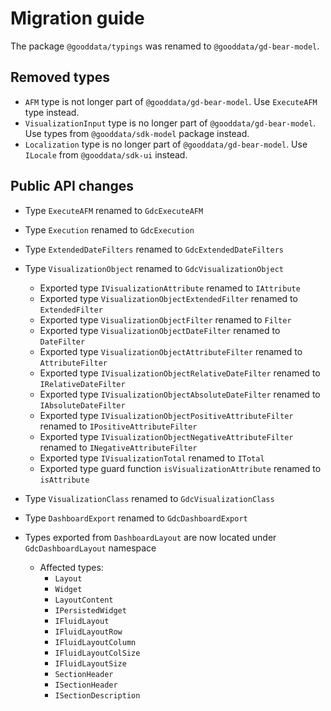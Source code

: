 # Migration guide

The package `@gooddata/typings` was renamed to `@gooddata/gd-bear-model`.

## Removed types

-   `AFM` type is not longer part of `@gooddata/gd-bear-model`. Use `ExecuteAFM` type instead.
-   `VisualizationInput` type is no longer part of `@gooddata/gd-bear-model`. Use types from `@gooddata/sdk-model` package instead.
-   `Localization` type is no longer part of `@gooddata/gd-bear-model`. Use `ILocale` from `@gooddata/sdk-ui` instead.

## Public API changes

-   Type `ExecuteAFM` renamed to `GdcExecuteAFM`

-   Type `Execution` renamed to `GdcExecution`

-   Type `ExtendedDateFilters` renamed to `GdcExtendedDateFilters`

-   Type `VisualizationObject` renamed to `GdcVisualizationObject`

    -   Exported type `IVisualizationAttribute` renamed to `IAttribute`
    -   Exported type `VisualizationObjectExtendedFilter` renamed to `ExtendedFilter`
    -   Exported type `VisualizationObjectFilter` renamed to `Filter`
    -   Exported type `VisualizationObjectDateFilter` renamed to `DateFilter`
    -   Exported type `VisualizationObjectAttributeFilter` renamed to `AttributeFilter`
    -   Exported type `IVisualizationObjectRelativeDateFilter` renamed to `IRelativeDateFilter`
    -   Exported type `IVisualizationObjectAbsoluteDateFilter` renamed to `IAbsoluteDateFilter`
    -   Exported type `IVisualizationObjectPositiveAttributeFilter` renamed to `IPositiveAttributeFilter`
    -   Exported type `IVisualizationObjectNegativeAttributeFilter` renamed to `INegativeAttributeFilter`
    -   Exported type `IVisualizationTotal` renamed to `ITotal`
    -   Exported type guard function `isVisualizationAttribute` renamed to `isAttribute`

-   Type `VisualizationClass` renamed to `GdcVisualizationClass`

-   Type `DashboardExport` renamed to `GdcDashboardExport`

-   Types exported from `DashboardLayout` are now located under `GdcDashboardLayout` namespace

    -   Affected types:
        -   `Layout`
        -   `Widget`
        -   `LayoutContent`
        -   `IPersistedWidget`
        -   `IFluidLayout`
        -   `IFluidLayoutRow`
        -   `IFluidLayoutColumn`
        -   `IFluidLayoutColSize`
        -   `IFluidLayoutSize`
        -   `SectionHeader`
        -   `ISectionHeader`
        -   `ISectionDescription`
